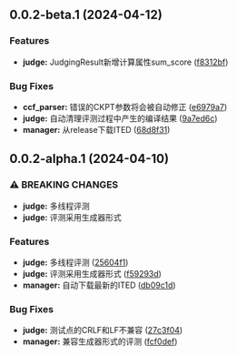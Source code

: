 ##  0.0.2-beta.1 (2024-04-12)


### Features

* **judge:** JudgingResult新增计算属性sum_score ([f8312bf](https://github.com/XYCode-Kerman/ItsWA/commit/f8312bff70357847225000100fb1319c63430784))


### Bug Fixes

* **ccf_parser:** 错误的CKPT参数将会被自动修正 ([e6979a7](https://github.com/XYCode-Kerman/ItsWA/commit/e6979a7afbd67486d6525b36b48815d6b01f4cdc))
* **judge:** 自动清理评测过程中产生的编译结果 ([9a7ed6c](https://github.com/XYCode-Kerman/ItsWA/commit/9a7ed6caba1b39d729611965bad4a2ee0a2afa93))
* **manager:** 从release下载ITED ([68d8f31](https://github.com/XYCode-Kerman/ItsWA/commit/68d8f319fd31d0b5b866a3393e25828104075876))

##  0.0.2-alpha.1 (2024-04-10)


### ⚠ BREAKING CHANGES

* **judge:** 多线程评测
* **judge:** 评测采用生成器形式

### Features

* **judge:** 多线程评测 ([25604f1](https://github.com/XYCode-Kerman/ItsWA/commit/25604f187671ff036ba2df1d7a9f4978fdcdcffb))
* **judge:** 评测采用生成器形式 ([f59293d](https://github.com/XYCode-Kerman/ItsWA/commit/f59293d4698588409cfec08628857460f613e203))
* **manager:** 自动下载最新的ITED ([db09c1d](https://github.com/XYCode-Kerman/ItsWA/commit/db09c1d021ef86da654c9f404374546dac4bdaea))


### Bug Fixes

* **judge:** 测试点的CRLF和LF不兼容 ([27c3f04](https://github.com/XYCode-Kerman/ItsWA/commit/27c3f0499633620153280679fa75a8a02cbf1369))
* **manager:** 兼容生成器形式的评测 ([fcf0def](https://github.com/XYCode-Kerman/ItsWA/commit/fcf0def3f8fcbce9e3aaf1d58ae9e2561772b544))

